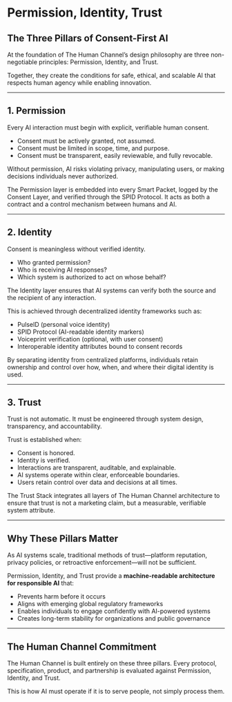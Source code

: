 # Permission, Identity, Trust

## The Three Pillars of Consent-First AI

At the foundation of The Human Channel’s design philosophy are three non-negotiable principles: Permission, Identity, and Trust.

Together, they create the conditions for safe, ethical, and scalable AI that respects human agency while enabling innovation.

---

## 1. Permission

Every AI interaction must begin with explicit, verifiable human consent.

- Consent must be actively granted, not assumed.
- Consent must be limited in scope, time, and purpose.
- Consent must be transparent, easily reviewable, and fully revocable.

Without permission, AI risks violating privacy, manipulating users, or making decisions individuals never authorized.

The Permission layer is embedded into every Smart Packet, logged by the Consent Layer, and verified through the SPID Protocol. It acts as both a contract and a control mechanism between humans and AI.

---

## 2. Identity

Consent is meaningless without verified identity.

- Who granted permission?
- Who is receiving AI responses?
- Which system is authorized to act on whose behalf?

The Identity layer ensures that AI systems can verify both the source and the recipient of any interaction.

This is achieved through decentralized identity frameworks such as:

- PulseID (personal voice identity)
- SPID Protocol (AI-readable identity markers)
- Voiceprint verification (optional, with user consent)
- Interoperable identity attributes bound to consent records

By separating identity from centralized platforms, individuals retain ownership and control over how, when, and where their digital identity is used.

---

## 3. Trust

Trust is not automatic. It must be engineered through system design, transparency, and accountability.

Trust is established when:

- Consent is honored.
- Identity is verified.
- Interactions are transparent, auditable, and explainable.
- AI systems operate within clear, enforceable boundaries.
- Users retain control over data and decisions at all times.

The Trust Stack integrates all layers of The Human Channel architecture to ensure that trust is not a marketing claim, but a measurable, verifiable system attribute.

---

## Why These Pillars Matter

As AI systems scale, traditional methods of trust—platform reputation, privacy policies, or retroactive enforcement—will not be sufficient.

Permission, Identity, and Trust provide a **machine-readable architecture for responsible AI** that:

- Prevents harm before it occurs
- Aligns with emerging global regulatory frameworks
- Enables individuals to engage confidently with AI-powered systems
- Creates long-term stability for organizations and public governance

---

## The Human Channel Commitment

The Human Channel is built entirely on these three pillars. Every protocol, specification, product, and partnership is evaluated against Permission, Identity, and Trust. 

This is how AI must operate if it is to serve people, not simply process them.
